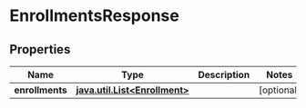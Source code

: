 
# EnrollmentsResponse

## Properties
Name | Type | Description | Notes
------------ | ------------- | ------------- | -------------
**enrollments** | [**java.util.List&lt;Enrollment&gt;**](Enrollment.md) |  |  [optional]



